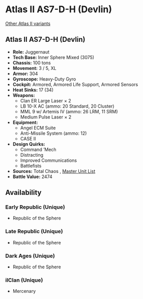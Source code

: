 # Atlas II AS7-D-H (Devlin) 

[Other Atlas II variants](../atlas_ii.md) 

## Atlas II AS7-D-H (Devlin) 

- **Role:** Juggernaut 
- **Tech Base:** Inner Sphere Mixed (3075) 
- **Chassis:** 100 tons 
- **Movement:** 3 / 5, XL 
- **Armor:** 304 
- **Gyroscope:** Heavy-Duty Gyro 
- **Cockpit:** Armored, Armored Life Support, Armored Sensors 
- **Heat Sinks:** 17 (34) 
- **Weapons:** 
  - Clan ER Large Laser × 2 
  - LB 10-X AC (ammo: 20 Standard, 20 Cluster) 
  - MML 9 w/ Artemis IV (ammo: 26 LRM, 11 SRM) 
  - Medium Pulse Laser × 2 
- **Equipment:** 
  - Angel ECM Suite 
  - Anti-Missile System (ammo: 12) 
  - CASE II 
- **Design Quirks:** 
  - Command ’Mech 
  - Distracting 
  - Improved Communications 
  - Battlefists 
- **Sources:** Total Chaos , [Master Unit List](http://masterunitlist.info/Unit/Details/7398) 
- **Battle Value:** 2474 

## Availability 

### Early Republic (Unique) 

- Republic of the Sphere 

### Late Republic (Unique) 

- Republic of the Sphere 

### Dark Ages (Unique) 

- Republic of the Sphere 

### ilClan (Unique) 

- Mercenary 


